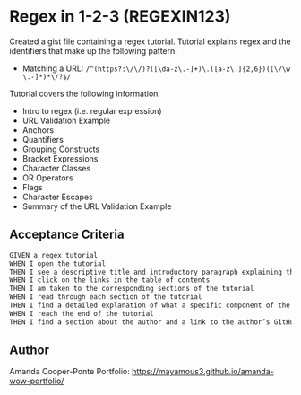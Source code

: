 
# Regex in 1-2-3  (REGEXIN123)

Created a gist file containing a regex tutorial.
Tutorial explains regex and the identifiers that make up the following pattern:

* Matching a URL: `/^(https?:\/\/)?([\da-z\.-]+)\.([a-z\.]{2,6})([\/\w \.-]*)*\/?$/`

Tutorial covers the following information:
- Intro to regex (i.e. regular expression)
- URL Validation Example
- Anchors
- Quantifiers
- Grouping Constructs
- Bracket Expressions
- Character Classes
- OR Operators
- Flags
- Character Escapes
- Summary of the URL Validation Example

## Acceptance Criteria

```md
GIVEN a regex tutorial
WHEN I open the tutorial
THEN I see a descriptive title and introductory paragraph explaining the purpose of the tutorial, a summary describing the regex featured in the tutorial, a table of contents linking to different sections that break down each component of the regex and explain what it does, and a section about the author with a link to the author’s GitHub profile
WHEN I click on the links in the table of contents
THEN I am taken to the corresponding sections of the tutorial
WHEN I read through each section of the tutorial
THEN I find a detailed explanation of what a specific component of the regex does
WHEN I reach the end of the tutorial
THEN I find a section about the author and a link to the author’s GitHub profile
```

## Author
Amanda Cooper-Ponte
Portfolio: https://mayamous3.github.io/amanda-wow-portfolio/
